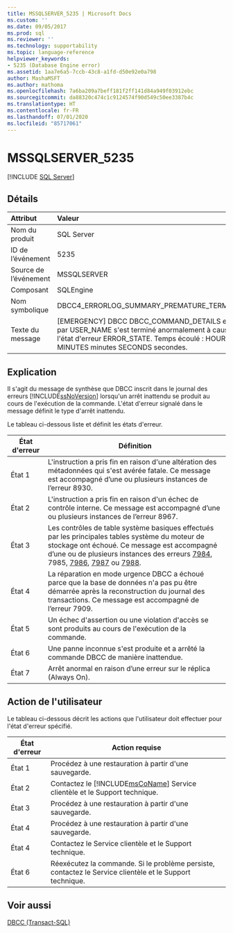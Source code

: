 ```yaml
---
title: MSSQLSERVER_5235 | Microsoft Docs
ms.custom: ''
ms.date: 09/05/2017
ms.prod: sql
ms.reviewer: ''
ms.technology: supportability
ms.topic: language-reference
helpviewer_keywords:
- 5235 (Database Engine error)
ms.assetid: 1aa7e6a5-7ccb-43c8-a1fd-d50e92e0a798
author: MashaMSFT
ms.author: mathoma
ms.openlocfilehash: 7a6ba209a7beff181f2ff141d84a949f03912ebc
ms.sourcegitcommit: da88320c474c1c9124574f90d549c50ee3387b4c
ms.translationtype: HT
ms.contentlocale: fr-FR
ms.lasthandoff: 07/01/2020
ms.locfileid: "85717061"
---
```

# <a name="mssqlserver_5235"></a>MSSQLSERVER_5235
 [!INCLUDE [SQL Server](../../includes/applies-to-version/sqlserver.md)]
  
## <a name="details"></a>Détails  
  
| Attribut | Valeur |  
| :-------- | :---- |  
|Nom du produit|SQL Server|  
|ID de l’événement|5235|  
|Source de l’événement|MSSQLSERVER|  
|Composant|SQLEngine|  
|Nom symbolique|DBCC4_ERRORLOG_SUMMARY_PREMATURE_TERMINATION|  
|Texte du message|[EMERGENCY] DBCC DBCC_COMMAND_DETAILS exécuté par USER_NAME s'est terminé anormalement à cause de l'état d'erreur ERROR_STATE. Temps écoulé : HOURS heures MINUTES minutes SECONDS secondes.|  
  
## <a name="explanation"></a>Explication  
Il s'agit du message de synthèse que DBCC inscrit dans le journal des erreurs [!INCLUDE[ssNoVersion](../../includes/ssnoversion-md.md)] lorsqu'un arrêt inattendu se produit au cours de l'exécution de la commande. L'état d'erreur signalé dans le message définit le type d'arrêt inattendu.  
  
Le tableau ci-dessous liste et définit les états d'erreur.  
  
|État d'erreur|Définition|  
|---------------|--------------|  
|État 1|L'instruction a pris fin en raison d'une altération des métadonnées qui s'est avérée fatale. Ce message est accompagné d’une ou plusieurs instances de l’erreur 8930.|  
|État 2|L'instruction a pris fin en raison d'un échec de contrôle interne. Ce message est accompagné d’une ou plusieurs instances de l’erreur 8967.|  
|État 3|Les contrôles de table système basiques effectués par les principales tables système du moteur de stockage ont échoué. Ce message est accompagné d’une ou de plusieurs instances des erreurs [7984](../../relational-databases/errors-events/mssqlserver-7984-database-engine-error.md), 7985, [7986](~/relational-databases/errors-events/mssqlserver-7986-database-engine-error.md), [7987](~/relational-databases/errors-events/mssqlserver-7987-database-engine-error.md) ou [7988](~/relational-databases/errors-events/mssqlserver-7988-database-engine-error.md).|  
|État 4|La réparation en mode urgence DBCC a échoué parce que la base de données n'a pas pu être démarrée après la reconstruction du journal des transactions. Ce message est accompagné de l’erreur 7909.|  
|État 5|Un échec d'assertion ou une violation d'accès se sont produits au cours de l'exécution de la commande.|  
|État 6|Une panne inconnue s'est produite et a arrêté la commande DBCC de manière inattendue.|  
|État 7|Arrêt anormal en raison d’une erreur sur le réplica (Always On).|  
  
## <a name="user-action"></a>Action de l'utilisateur  
Le tableau ci-dessous décrit les actions que l'utilisateur doit effectuer pour l'état d'erreur spécifié.  
  
|État d'erreur|Action requise|  
|---------------|---------------|  
|État 1|Procédez à une restauration à partir d'une sauvegarde.|  
|État 2|Contactez le [!INCLUDE[msCoName](../../includes/msconame-md.md)] Service clientèle et le Support technique.|  
|État 3|Procédez à une restauration à partir d'une sauvegarde.|  
|État 4|Procédez à une restauration à partir d'une sauvegarde.|  
|État 4|Contactez le Service clientèle et le Support technique.|  
|État 6|Réexécutez la commande. Si le problème persiste, contactez le Service clientèle et le Support technique.|  
  
## <a name="see-also"></a>Voir aussi  
[DBCC &#40;Transact-SQL&#41;](~/t-sql/database-console-commands/dbcc-transact-sql.md)  
  
